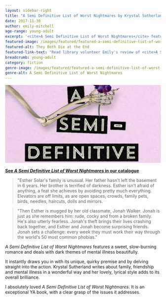 ```yaml
---
layout: sidebar-right
title: "A Semi Definitive List of Worst Nightmares by Krystal Sutherland"
date: 2017-11-30
author: emily-mitchell
age-range: young-adult
excerpt: '<cite>A Semi Definitive List of Worst Nightmares</cite> features a sweet, slow-burning romance and deals with dark themes of mental illness beautifully.'
featured-image: /images/featured/featured-a-semi-definitive-list-of-worst-nightmares.jpg
featured-alt: They Both Die at the End
featured-link-text: "Read library volunteer Emily's review of <cite>A Semi Definitive List of Worst Nightmares</cite>, by Krystal Sutherland."
breadcrumb: young-adult
category: fiction
genre-image: /images/featured/featured-a-semi-definitive-list-of-worst-nightmares-genre.jpg
genre-alt: A Semi Definitive List of Worst Nightmares
---
```


![A Semi Definitive List of Worst Nightmares](/images/featured/featured-a-semi-definitive-list-of-worst-nightmares.jpg)

**[See <cite>A Semi Definitive List of Worst Nightmares</cite> in our catalogue](https://suffolk.spydus.co.uk/cgi-bin/spydus.exe/ENQ/OPAC/BIBENQ?BRN=2195418)**

> "Esther Solar's family is unusual. Her father hasn't left the basement in 6 years. Her brother is terrified of darkness. Esther isn't afraid of anything, a feat she achieves by avoiding pretty much everything. Elevators are off limits, as are open spaces, crowds, family pets, birds, needles, haircuts, dolls and mirrors.

> "Then Esther is mugged by her old classmate, Jonah Walker. Jonah is just as she remembers him: rude, cocky and from a broken family. He's also utterly fearless. Jonah's theft brings their lives crashing back together, and Esther and Jonah become surprising friends. Jonah sets a challenge: every week they must work their way through the world's 50 most common phobias."

<cite>A Semi Definitive List of Worst Nightmares</cite> features a sweet, slow-burning romance and deals with dark themes of mental illness beautifully.

It instantly draws you in with its unique, quirky premise and by delving straight into the action. Krystal Sutherland writes about family, friendship and mental illness in a wonderful way and her lovely, lyrical style adds to its overall brilliance.

I absolutely loved <cite>A Semi Definitive List of Worst Nightmares</cite>. It is an exceptional YA book, with a clear grasp of the issues it addresses.
